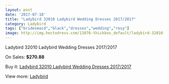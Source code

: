 ```yaml
---
layout: post
date: '2017-07-18'
title: "Ladybird 32010 Ladybird Wedding Dresses 2017/2017"
category: Ladybird
tags: ["bridesmaid","black","dresses","wedding","rosy"]
image: http://img.hectodress.com/11076-thickbox_default/ladybird-32010-ladybird-wedding-dresses-2012-2013.jpg
---
```

Ladybird 32010 Ladybird Wedding Dresses 2017/2017

On Sales: **$270.88**
<a href="https://www.hectodress.com/ladybird/5456-ladybird-32010-ladybird-wedding-dresses-2012-2013.html"><amp-img layout="responsive" width="600" height="600" src="//img.hectodress.com/11076-thickbox_default/ladybird-32010-ladybird-wedding-dresses-2012-2013.jpg" alt="Ladybird 32010 Ladybird Wedding Dresses 2017/2017 0" /></a>

Buy it: [Ladybird 32010 Ladybird Wedding Dresses 2017/2017](https://www.hectodress.com/ladybird/5456-ladybird-32010-ladybird-wedding-dresses-2012-2013.html "Ladybird 32010 Ladybird Wedding Dresses 2017/2017")

View more: [Ladybird](https://www.hectodress.com/92-ladybird "Ladybird")